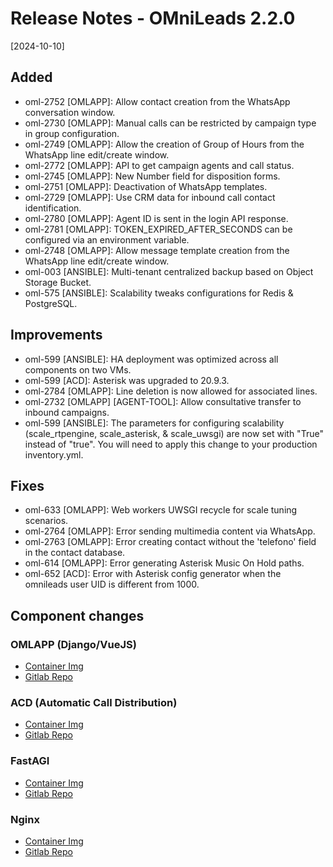# Release Notes - OMniLeads 2.2.0
[2024-10-10]

## Added

- oml-2752 [OMLAPP]: Allow contact creation from the WhatsApp conversation window.
- oml-2730 [OMLAPP]: Manual calls can be restricted by campaign type in group configuration.
- oml-2749 [OMLAPP]: Allow the creation of Group of Hours from the WhatsApp line edit/create window.
- oml-2772 [OMLAPP]: API to get campaign agents and call status.
- oml-2745 [OMLAPP]: New Number field for disposition forms.
- oml-2751 [OMLAPP]: Deactivation of WhatsApp templates.
- oml-2729 [OMLAPP]: Use CRM data for inbound call contact identification.
- oml-2780 [OMLAPP]: Agent ID is sent in the login API response.
- oml-2781 [OMLAPP]: TOKEN_EXPIRED_AFTER_SECONDS can be configured via an environment variable.
- oml-2748 [OMLAPP]: Allow message template creation from the WhatsApp line edit/create window.
- oml-003 [ANSIBLE]: Multi-tenant centralized backup based on Object Storage Bucket.
- oml-575 [ANSIBLE]: Scalability tweaks configurations for Redis & PostgreSQL.

## Improvements

- oml-599 [ANSIBLE]: HA deployment was optimized across all components on two VMs.
- oml-599 [ACD]: Asterisk was upgraded to 20.9.3.
- oml-2784 [OMLAPP]: Line deletion is now allowed for associated lines.
- oml-2732 [OMLAPP] [AGENT-TOOL]: Allow consultative transfer to inbound campaigns.
- oml-599 [ANSIBLE]: The parameters for configuring scalability (scale_rtpengine, scale_asterisk, & scale_uwsgi) are now set with "True" instead of "true". You will need to apply this change to your production inventory.yml.

## Fixes

- oml-633 [OMLAPP]: Web workers UWSGI recycle for scale tuning scenarios.
- oml-2764 [OMLAPP]: Error sending multimedia content via WhatsApp.
- oml-2763 [OMLAPP]: Error creating contact without the 'telefono' field in the contact database.
- oml-614 [OMLAPP]: Error generating Asterisk Music On Hold paths.
- oml-652 [ACD]: Error with Asterisk config generator when the omnileads user UID is different from 1000.

## Component changes

### OMLAPP (Django/VueJS)

- [Container Img](https://hub.docker.com/layers/omnileads/omlapp/241008.01/images/sha256-f7c85491178048906c520bd53ab4ebefd63bd769f01c60f69e47064a16dc23f0?context=explore)
- [Gitlab Repo](https://gitlab.com/omnileads/ominicontacto/-/tree/241009.01?ref_type=tags)

### ACD (Automatic Call Distribution)

- [Container Img](https://hub.docker.com/layers/omnileads/asterisk/240920.01/images/sha256-5da7c2171cf9167ced520a6b735de8290a1190de35ffeafea7b92ab1132dd392?context=explore)
- [Gitlab Repo](https://gitlab.com/omnileads/omlacd/-/tree/241009.01?ref_type=tags)

### FastAGI 

- [Container Img](https://hub.docker.com/layers/omnileads/fastagi/240920.01/images/sha256-dcf86c60d3e7c64abfb9903ad4962614856cde32cb1d1f34ff28d4b4893a0bb1?context=explore)
- [Gitlab Repo](https://gitlab.com/omnileads/omlfastagi/-/tree/241009.01?ref_type=tags)

### Nginx

- [Container Img](https://hub.docker.com/layers/omnileads/nginx/240927.01/images/sha256-8670576b9f4c4fac4cd10c95cbe3b77ea77d53d2a3aede1b56e06e0b5c87c0af?context=explore)
- [Gitlab Repo](https://gitlab.com/omnileads/omlnginx/-/tree/241009.01?ref_type=tags)

